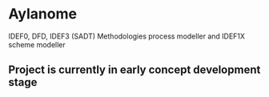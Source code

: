
# Aylanome

IDEF0, DFD, IDEF3 (SADT) Methodologies process modeller and 
IDEF1X scheme modeller

## Project is currently in early concept development stage
